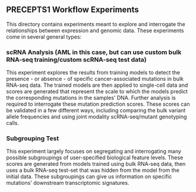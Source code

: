 PRECEPTS1 Workflow Experiments
------------------------------

This directory contains experiments meant to explore and interrogate the
relationships between expression and genomic data. These experiments come 
in several general types:


### scRNA Analysis (AML in this case, but can use custom bulk RNA-seq training/custom scRNA-seq test data) ###

This experiment explores the results from training models to detect the
presence - or absence - of specific cancer-associated mutations in bulk
RNA-seq data. The trained models are then applied to single-cell
data and scores are generated that represent the scale to which the models
predict the corresponding mutations in the samples' DNA. Further analysis
is required to interrogate these mutation prediction scores. These scores
can be validated in a few different ways, including comparing the bulk 
variant allele frequencies and using joint modality scRNA-seq/mutant 
genotyping calls.


### Subgrouping Test ###

This experiment largely focuses on segregating and interrogating many 
possible subgroupings of user-specified biological feature levels. These
scores are generated from models trained using bulk RNA-seq data, then
uses a bulk RNA-seq test-set that was hidden from the model from the 
initial data. These subgroupings can give us information on specific 
mutations' downstream transcriptomic signatures.
